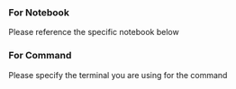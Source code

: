 ### For Notebook
Please reference the specific notebook below

### For Command
Please specify the terminal you are using for the command
